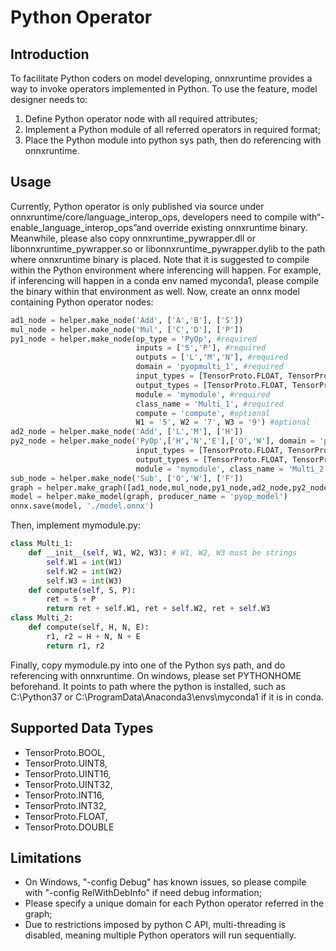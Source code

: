 # Python Operator 
## Introduction
To facilitate Python coders on model developing, onnxruntime provides a way to invoke operators implemented in Python.
To use the feature, model designer needs to:
1. Define Python operator node with all required attributes;
2. Implement a Python module of all referred operators in required format;
3. Place the Python module into python sys path, then do referencing with onnxruntime.

## Usage
Currently, Python operator is only published via source under onnxruntime/core/language_interop_ops, developers need to compile with“-enable_language_interop_ops”and override existing onnxruntime binary. Meanwhile, please also copy onnxruntime_pywrapper.dll or libonnxruntime_pywrapper.so or libonnxruntime_pywrapper.dylib to the path where onnxruntime binary is placed.
Note that it is suggested to compile within the Python environment where inferencing will happen. For example, if inferencing will happen in a conda env named myconda1, please compile the binary within that environment as well.
Now, create an onnx model containing Python operator nodes:
```python
ad1_node = helper.make_node('Add', ['A','B'], ['S'])
mul_node = helper.make_node('Mul', ['C','D'], ['P'])
py1_node = helper.make_node(op_type = 'PyOp', #required
                            inputs = ['S','P'], #required
                            outputs = ['L','M','N'], #required
                            domain = 'pyopmulti_1', #required
                            input_types = [TensorProto.FLOAT, TensorProto.FLOAT], #required
                            output_types = [TensorProto.FLOAT, TensorProto.FLOAT, TensorProto.FLOAT], #required
                            module = 'mymodule', #required
                            class_name = 'Multi_1', #required
                            compute = 'compute', #optional
                            W1 = '5', W2 = '7', W3 = '9') #optional
ad2_node = helper.make_node('Add', ['L','M'], ['H'])
py2_node = helper.make_node('PyOp',['H','N','E'],['O','W'], domain = 'pyopmulti_2',
                            input_types = [TensorProto.FLOAT, TensorProto.FLOAT, TensorProto.FLOAT],
                            output_types = [TensorProto.FLOAT, TensorProto.FLOAT],
                            module = 'mymodule', class_name = 'Multi_2')
sub_node = helper.make_node('Sub', ['O','W'], ['F'])
graph = helper.make_graph([ad1_node,mul_node,py1_node,ad2_node,py2_node,sub_node], 'multi_pyop_graph', [A,B,C,D,E], [F])
model = helper.make_model(graph, producer_name = 'pyop_model')
onnx.save(model, './model.onnx')
```
Then, implement mymodule.py:
```python
class Multi_1:
    def __init__(self, W1, W2, W3): # W1, W2, W3 must be strings
        self.W1 = int(W1)
        self.W2 = int(W2)
        self.W3 = int(W3)
    def compute(self, S, P):
        ret = S + P
        return ret + self.W1, ret + self.W2, ret + self.W3
class Multi_2:
    def compute(self, H, N, E):
        r1, r2 = H + N, N + E
        return r1, r2
```
Finally, copy mymodule.py into one of the Python sys path, and do referencing with onnxruntime. On windows, please set PYTHONHOME beforehand. It points to path where the python is installed, such as C:\Python37 or C:\ProgramData\Anaconda3\envs\myconda1 if it is in conda.

## Supported Data Types
* TensorProto.BOOL,
* TensorProto.UINT8,
* TensorProto.UINT16,
* TensorProto.UINT32,
* TensorProto.INT16,
* TensorProto.INT32,
* TensorProto.FLOAT,
* TensorProto.DOUBLE

## Limitations
* On Windows,  "-config Debug" has known issues, so please compile with "-config RelWithDebInfo" if need debug information;
* Please specify a unique domain for each Python operator referred in the graph;
* Due to restrictions imposed by python C API, multi-threading is disabled, meaning multiple Python operators will run sequentially.